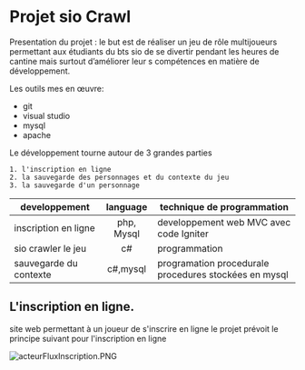 # Projet sio Crawl

Presentation du projet : le but est de réaliser un jeu de rôle multijoueurs permettant aux étudiants du bts sio de se divertir  pendant les heures de cantine mais surtout  d’améliorer leur s compétences en matière de développement.

Les outils mes en œuvre:

 * git
 * visual studio
 * mysql
 * apache

Le développement tourne autour de 3 grandes parties

    1. l'inscription en ligne
    2. la sauvegarde des personnages et du contexte du jeu
    3. la sauvegarde d'un personnage

| **developpement** | **language** | **technique de programmation**|
|-------------------|:------------:|-------------------------------|
| inscription en ligne | php, Mysql | developpement web MVC avec code Igniter|
|sio crawler le jeu|c#|programmation|
|sauvegarde du contexte|c#,mysql|programation procedurale procedures stockées en mysql|

## L'inscription en ligne. ##

site web permettant à un joueur de s'inscrire en ligne le projet prévoit le principe suivant pour l'inscription en ligne

![acteurFluxInscription.PNG](file:///P:/Ann%C3%A9e%202/si7/tp%20git/imagesTpGit/acteurFluxInscription.PNG)


